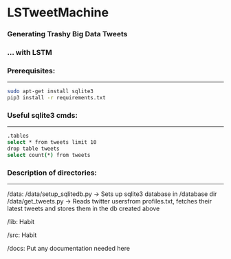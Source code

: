 # LSTweetMachine 
### Generating Trashy Big Data Tweets
### ... with LSTM


### Prerequisites:
<hr>

```.sh
sudo apt-get install sqlite3
pip3 install -r requirements.txt
```

### Useful sqlite3 cmds:
<hr>

```.sh
.tables
select * from tweets limit 10
drop table tweets
select count(*) from tweets
``` 

### Description of directories:
<hr>

/data:
/data/setup_sqlitedb.py -> Sets up sqlite3 database in /database dir 
/data/get_tweets.py -> Reads twitter usersfrom profiles.txt, fetches their latest tweets and stores them in the db created above

/lib: 
Habit

/src:
Habit

/docs:
Put any documentation needed here


